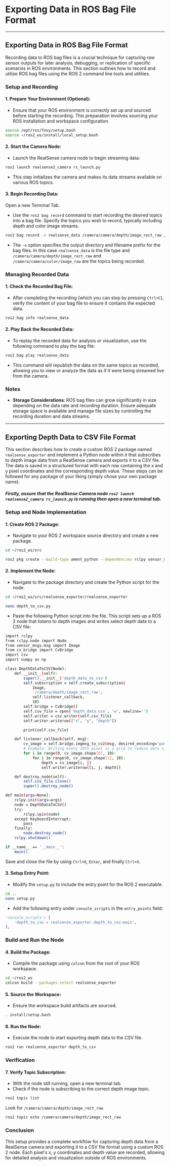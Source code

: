 # Exporting Data in ROS Bag File Format

---

## Exporting Data in ROS Bag File Format

Recording data to ROS bag files is a crucial technique for capturing raw sensor outputs for later analysis, debugging, or replication of specific scenarios in ROS environments. This section outlines how to record and utilize ROS bag files using the ROS 2 command line tools and utilities.

### Setup and Recording

#### 1. **Prepare Your Environment** (Optional):
   - Ensure that your ROS environment is correctly set up and sourced before starting the recording. This preparation involves sourcing your ROS installation and workspace configuration.
   ```bash
   source /opt/ros/foxy/setup.bash
   source ~/ros2_ws/install/local_setup.bash
   ```

#### 2. **Start the Camera Node**:
   - Launch the RealSense camera node to begin streaming data:
   ```bash
   ros2 launch realsense2_camera rs_launch.py
   ```
   - This step initializes the camera and makes its data streams available on various ROS topics.

#### 3. **Begin Recording Data**:
Open a new Terminal Tab.
   - Use the `ros2 bag record` command to start recording the desired topics into a bag file. Specify the topics you wish to record, typically including depth and color image streams.
   ```bash
   ros2 bag record -o realsense_data /camera/camera/depth/image_rect_raw /camera/camera/color/image_raw
   ```
   - The `-o` option specifies the output directory and filename prefix for the bag files. In this case `realsense_data` is the file type and `/camera/camera/depth/image_rect_raw` and `/camera/camera/color/image_raw` are the topics being recorded.

### Managing Recorded Data

#### 1. **Check the Recorded Bag File**:
   - After completing the recording (which you can stop by pressing `Ctrl+C`), verify the content of your bag file to ensure it contains the expected data.
   ```bash
   ros2 bag info realsense_data
   ```

#### 2. **Play Back the Recorded Data**:
   - To replay the recorded data for analysis or visualization, use the following command to play the bag file:
   ```bash
   ros2 bag play realsense_data
   ```
   - This command will republish the data on the same topics as recorded, allowing you to view or analyze the data as if it were being streamed live from the camera.

### Notes

- **Storage Considerations**: ROS bag files can grow significantly in size depending on the data rate and recording duration. Ensure adequate storage space is available and manage file sizes by controlling the recording duration and data streams.

---

## Exporting Depth Data to CSV File Format

This section describes how to create a custom ROS 2 package named `realsense_exporter` and implement a Python node within it that subscribes to depth image data from a RealSense camera and exports it to a CSV file. The data is saved in a structured format with each row containing the x and y pixel coordinates and the corresponding depth value. These steps can be followed for any package of your liking (simply chose your own package name). 

##### Firstly, assure that the RealSense Camera node `ros2 launch realsense2_camera rs_launch.py` is running then open a new terminal tab.

### Setup and Node Implementation

#### 1. **Create ROS 2 Package**:
   - Navigate to your ROS 2 workspace source directory and create a new package.
   ```bash
   cd ~/ros2_ws/src
   ```
   ```bash
   ros2 pkg create --build-type ament_python --dependencies rclpy sensor_msgs cv_bridge -- realsense_exporter
   ```

#### 2. **Implement the Node**:
   - Navigate to the package directory and create the Python script for the node.
   ```bash
   cd ~/ros2_ws/src/realsense_exporter/realsense_exporter
   ```
   ```bash
   nano depth_to_csv.py
   ```
   - Paste the following Python script into the file. This script sets up a ROS 2 node that listens to depth images and writes select depth data to a CSV file:

```bash
import rclpy
from rclpy.node import Node
from sensor_msgs.msg import Image
from cv_bridge import CvBridge
import csv
import numpy as np

class DepthDataToCSV(Node):
    def __init__(self):
        super().__init__('depth_data_to_csv')
        self.subscription = self.create_subscription(
            Image,
            '/camera/depth/image_rect_raw',
            self.listener_callback,
            10)
        self.bridge = CvBridge()
        self.csv_file = open('depth_data.csv', 'w', newline='')
        self.writer = csv.writer(self.csv_file)
        self.writer.writerow(["x", "y", "depth"])

        print(self.csv_file)

    def listener_callback(self, msg):
        cv_image = self.bridge.imgmsg_to_cv2(msg, desired_encoding='passthrough')
        # Example: Writing every 10th pixel in a grid to reduce data size
        for i in range(0, cv_image.shape[0], 10):
            for j in range(0, cv_image.shape[1], 10):
                depth = cv_image[i, j]
                self.writer.writerow([i, j, depth])

    def destroy_node(self):
        self.csv_file.close()
        super().destroy_node()

def main(args=None):
    rclpy.init(args=args)
    node = DepthDataToCSV()
    try:
        rclpy.spin(node)
    except KeyboardInterrupt:
        pass
    finally:
        node.destroy_node()
    rclpy.shutdown()

if __name__ == '__main__':
    main()
```

Save and close the file by using `Ctrl+O`, `Enter`, and finally `Ctrl+X`.

#### 3. **Setup Entry Point**:
   - Modify the `setup.py` to include the entry point for the ROS 2 executable.
   ```bash
   cd ..
   nano setup.py
   ```
   - Add the following entry under `console_scripts` in the `entry_points` field:
   ```python
   'console_scripts': [
       'depth_to_csv = realsense_exporter.depth_to_csv:main',
   ],
   ```

### Build and Run the Node

#### 4. **Build the Package**:
   - Compile the package using `colcon` from the root of your ROS workspace.
   ```bash
   cd ~/ros2_ws
   colcon build --packages-select realsense_exporter
   ```

#### 5. **Source the Workspace**:
   - Ensure the workspace build artifacts are sourced.
   ```bash
   . install/setup.bash
   ```

#### 6. **Run the Node**:
   - Execute the node to start exporting depth data to the CSV file.
   ```bash
   ros2 run realsense_exporter depth_to_csv
   ```

### Verification

#### 7. **Verify Topic Subscription**:
   - With the node still running, open a new terminal tab.
   - Check if the node is subscribing to the correct depth image topic.
   ```bash
   ros2 topic list
   ```
   Look for `/camera/camera/depth/image_rect_raw`
   ```bash
   ros2 topic echo /camera/camera/depth/image_rect_raw
   ```

### Conclusion

This setup provides a complete workflow for capturing depth data from a RealSense camera and exporting it to a CSV file format using a custom ROS 2 node. Each pixel's x, y coordinates and depth value are recorded, allowing for detailed analysis and visualization outside of ROS environments.



